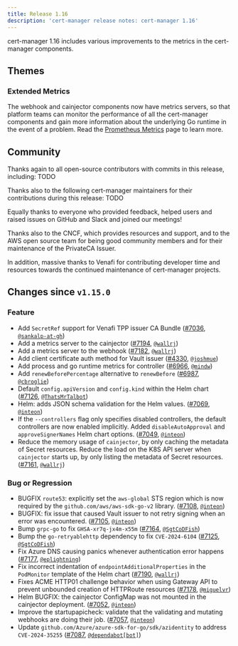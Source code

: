 ```yaml
---
title: Release 1.16
description: 'cert-manager release notes: cert-manager 1.16'
---
```


cert-manager 1.16 includes various improvements to the metrics in the cert-manager components.

## Themes

### Extended Metrics

The webhook and cainjector components now have metrics servers,
so that platform teams can monitor the performance of all the cert-manager components
and gain more information about the underlying Go runtime in the event of a problem.
Read the [Prometheus Metrics](../../devops-tips/prometheus-metrics.md) page to learn more.

## Community

Thanks again to all open-source contributors with commits in this release, including: TODO

Thanks also to the following cert-manager maintainers for their contributions during this release: TODO

Equally thanks to everyone who provided feedback, helped users and raised issues on GitHub and Slack and joined our meetings!

Thanks also to the CNCF, which provides resources and support, and to the AWS open source team for being good community members and for their maintenance of the PrivateCA Issuer.

In addition, massive thanks to Venafi for contributing developer time and resources towards the continued maintenance of cert-manager projects.

## Changes since `v1.15.0`

### Feature

- Add `SecretRef` support for Venafi TPP issuer CA Bundle ([#7036](https://github.com/cert-manager/cert-manager/pull/7036), [`@sankalp-at-gh`](https://github.com/sankalp-at-gh))
- Add a metrics server to the cainjector ([#7194](https://github.com/cert-manager/cert-manager/pull/7194), [`@wallrj`](https://github.com/wallrj))
- Add a metrics server to the webhook ([#7182](https://github.com/cert-manager/cert-manager/pull/7182), [`@wallrj`](https://github.com/wallrj))
- Add client certificate auth method for Vault issuer ([#4330](https://github.com/cert-manager/cert-manager/pull/4330), [`@joshmue`](https://github.com/joshmue))
- Add process and go runtime metrics for controller ([#6966](https://github.com/cert-manager/cert-manager/pull/6966), [`@mindw`](https://github.com/mindw))
- Add `renewBeforePercentage` alternative to `renewBefore` ([#6987](https://github.com/cert-manager/cert-manager/pull/6987), [`@cbroglie`](https://github.com/cbroglie))
- Default `config.apiVersion` and `config.kind` within the Helm chart ([#7126](https://github.com/cert-manager/cert-manager/pull/7126), [`@ThatsMrTalbot`](https://github.com/ThatsMrTalbot))
- Helm: adds JSON schema validation for the Helm values. ([#7069](https://github.com/cert-manager/cert-manager/pull/7069), [`@inteon`](https://github.com/inteon))
- If the `--controllers` flag only specifies disabled controllers, the default controllers are now enabled implicitly.
  Added `disableAutoApproval` and `approveSignerNames` Helm chart options. ([#7049](https://github.com/cert-manager/cert-manager/pull/7049), [`@inteon`](https://github.com/inteon))
- Reduce the memory usage of `cainjector`, by only caching the metadata of Secret resources.
  Reduce the load on the K8S API server when `cainjector` starts up, by only listing the metadata of Secret resources. ([#7161](https://github.com/cert-manager/cert-manager/pull/7161), [`@wallrj`](https://github.com/wallrj))

### Bug or Regression

- BUGFIX `route53`: explicitly set the `aws-global` STS region which is now required by the `github.com/aws/aws-sdk-go-v2` library. ([#7108](https://github.com/cert-manager/cert-manager/pull/7108), [`@inteon`](https://github.com/inteon))
- BUGFIX: fix issue that caused Vault issuer to not retry signing when an error was encountered. ([#7105](https://github.com/cert-manager/cert-manager/pull/7105), [`@inteon`](https://github.com/inteon))
- Bump `grpc-go` to fix `GHSA-xr7q-jx4m-x55m` ([#7164](https://github.com/cert-manager/cert-manager/pull/7164), [`@SgtCoDFish`](https://github.com/SgtCoDFish))
- Bump the `go-retryablehttp` dependency to fix `CVE-2024-6104` ([#7125](https://github.com/cert-manager/cert-manager/pull/7125), [`@SgtCoDFish`](https://github.com/SgtCoDFish))
- Fix Azure DNS causing panics whenever authentication error happens ([#7177](https://github.com/cert-manager/cert-manager/pull/7177), [`@eplightning`](https://github.com/eplightning))
- Fix incorrect indentation of `endpointAdditionalProperties` in the `PodMonitor` template of the Helm chart ([#7190](https://github.com/cert-manager/cert-manager/pull/7190), [`@wallrj`](https://github.com/wallrj))
- Fixes ACME HTTP01 challenge behavior when using Gateway API to prevent unbounded creation of HTTPRoute resources ([#7178](https://github.com/cert-manager/cert-manager/pull/7178), [`@miguelvr`](https://github.com/miguelvr))
- Helm BUGFIX: the cainjector ConfigMap was not mounted in the cainjector deployment. ([#7052](https://github.com/cert-manager/cert-manager/pull/7052), [`@inteon`](https://github.com/inteon))
- Improve the startupapicheck: validate that the validating and mutating webhooks are doing their job. ([#7057](https://github.com/cert-manager/cert-manager/pull/7057), [`@inteon`](https://github.com/inteon))
- Update `github.com/Azure/azure-sdk-for-go/sdk/azidentity` to address `CVE-2024-35255` ([#7087](https://github.com/cert-manager/cert-manager/pull/7087), [`@dependabot[bot]`](https://github.com/apps/dependabot))
